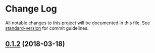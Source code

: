 # Change Log

All notable changes to this project will be documented in this file. See [standard-version](https://github.com/conventional-changelog/standard-version) for commit guidelines.

<a name="0.1.2"></a>
## [0.1.2](https://github.com/NicolaiSchmid/partum/compare/v0.1.1...v0.1.2) (2018-03-18)
